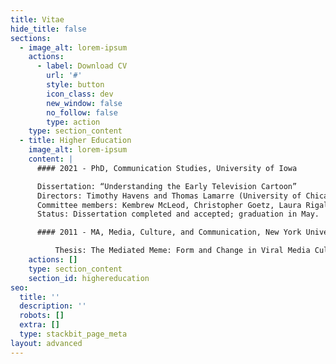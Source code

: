 ```yaml
---
title: Vitae
hide_title: false
sections:
  - image_alt: lorem-ipsum
    actions:
      - label: Download CV
        url: '#'
        style: button
        icon_class: dev
        new_window: false
        no_follow: false
        type: action
    type: section_content
  - title: Higher Education
    image_alt: lorem-ipsum
    content: |
      #### 2021 - PhD, Communication Studies, University of Iowa

      Dissertation: “Understanding the Early Television Cartoon”
      Directors: Timothy Havens and Thomas Lamarre (University of Chicago)
      Committee members: Kembrew McLeod, Christopher Goetz, Laura Rigal
      Status: Dissertation completed and accepted; graduation in May.

      #### 2011 - MA, Media, Culture, and Communication, New York University

          Thesis: The Mediated Meme: Form and Change in Viral Media Culture
    actions: []
    type: section_content
    section_id: highereducation
seo:
  title: ''
  description: ''
  robots: []
  extra: []
  type: stackbit_page_meta
layout: advanced
---
```

